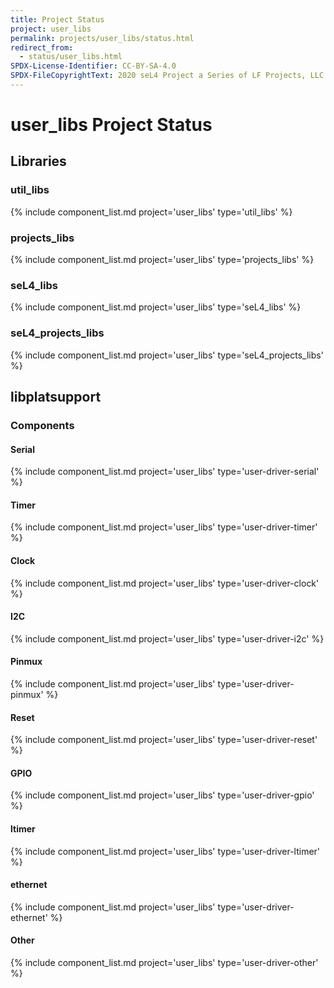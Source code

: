 ```yaml
---
title: Project Status
project: user_libs
permalink: projects/user_libs/status.html
redirect_from:
  - status/user_libs.html
SPDX-License-Identifier: CC-BY-SA-4.0
SPDX-FileCopyrightText: 2020 seL4 Project a Series of LF Projects, LLC.
---
```


# user_libs Project Status

## Libraries

### util_libs

{% include component_list.md project='user_libs' type='util_libs' %}

### projects_libs

{% include component_list.md project='user_libs' type='projects_libs' %}

### seL4_libs

{% include component_list.md project='user_libs' type='seL4_libs' %}

### seL4_projects_libs

{% include component_list.md project='user_libs' type='seL4_projects_libs' %}



## libplatsupport


### Components

#### Serial

{% include component_list.md project='user_libs' type='user-driver-serial' %}


#### Timer
{% include component_list.md project='user_libs' type='user-driver-timer' %}


#### Clock
{% include component_list.md project='user_libs' type='user-driver-clock' %}

#### I2C
{% include component_list.md project='user_libs' type='user-driver-i2c' %}

#### Pinmux
{% include component_list.md project='user_libs' type='user-driver-pinmux' %}

#### Reset
{% include component_list.md project='user_libs' type='user-driver-reset' %}

#### GPIO

{% include component_list.md project='user_libs' type='user-driver-gpio' %}

#### ltimer
{% include component_list.md project='user_libs' type='user-driver-ltimer' %}

#### ethernet
{% include component_list.md project='user_libs' type='user-driver-ethernet' %}

#### Other
{% include component_list.md project='user_libs' type='user-driver-other' %}

